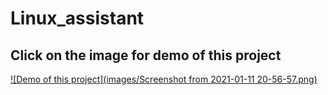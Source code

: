 # Linux_assistant
## Click on the image for demo of this project
[![Demo of this project](images/Screenshot from 2021-01-11 20-56-57.png)](https://www.youtube.com/watch?v=A3JKLFbftW0&t=2s)
